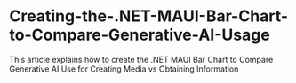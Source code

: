 # Creating-the-.NET-MAUI-Bar-Chart-to-Compare-Generative-AI-Usage
This article explains how to create the .NET MAUI Bar Chart to Compare Generative AI Use for Creating Media vs Obtaining Information
